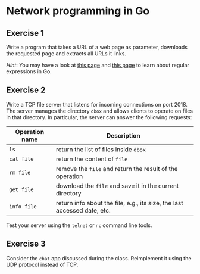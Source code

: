 # Network programming in Go

## Exercise 1
Write a program that takes a URL of a web page as parameter, downloads the
requested page and extracts all URLs it links.

*Hint*: You may have a look at [this page](https://blog.logrocket.com/deep-dive-regular-expressions-golang/) and [this page](https://yourbasic.org/golang/regexp-cheat-sheet/) to learn about regular expressions in Go.

## Exercise 2
Write a TCP file server that listens for incoming connections on port 2018. The
server manages the directory `dbox` and allows clients to operate on files in
that directory.  In particular, the server can answer the following requests:

| Operation name | Description                                                              |
|----------------|--------------------------------------------------------------------------|
| `ls`           | return the list of files inside `dbox`                                   |
| `cat file`     | return the content of `file`                                             |
| `rm file`      | remove the `file` and return the result of the operation                 |
| `get file`     | download the `file` and save it in the current directory                 |
| `info file`    | return info about the file, e.g., its size, the last accessed date, etc. |


Test your server using the `telnet` or `nc` command line tools.

## Exercise 3
Consider the `chat` app discussed during the class. Reimplement it using the UDP protocol instead of TCP.
 
